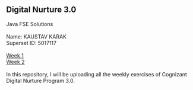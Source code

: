 ## Digital Nurture 3.0
Java FSE Solutions
<br />
<br />
Name: KAUSTAV KARAK
<br />
Superset ID: 5017117
<br />
<br />
[Week 1](https://github.com/kaustavkarak/KaustavKarak_5017117/tree/main/Week%201)
<br />
[Week 2](https://github.com/kaustavkarak/KaustavKarak_5017117/tree/main/Week%202)
<br />
<br />
In this repository, I will be uploading all the weekly exercises of Cognizant Digital Nurture Program 3.0.
